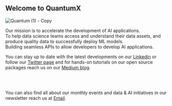 ## Welcome to QuantumX 

![Quantum (1) - Copy](https://github.com/quantum-intelligence-africa/.github/assets/88959075/b6a0caca-2f18-43a2-b305-e64d9c2057c3)


Our mission is to accelerate the development of AI applications. <br/> 
    To help data science teams access and understand their data assets, and produce quality data to successfully deploy ML models. <br/>
    Building seamless APIs to allow developers to develop AI applications.
    
You can stay up to date with the latest developments on our [Linkedin](https://www.linkedin.com/company/quantum-intelligence-africa/)  or follow our [Twitter page](https://twitter.com/Q__Intelligence) and for hands-on tutorials on our open source packages reach us on our [Medium blog](https://medium.com/@mgasalucas).

<br/><br/>

You can also find all about our monthly events and data & AI initiatives in our newsletter reach us at [Email](mailto:mgasa.loucat1@gmail.com).
